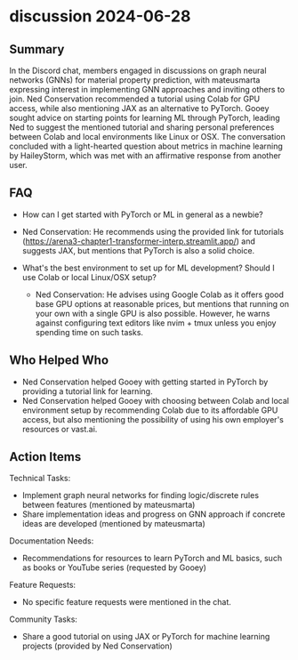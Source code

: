 # discussion 2024-06-28

## Summary

In the Discord chat, members engaged in discussions on graph neural networks (GNNs) for material property prediction, with mateusmarta expressing interest in implementing GNN approaches and inviting others to join. Ned Conservation recommended a tutorial using Colab for GPU access, while also mentioning JAX as an alternative to PyTorch. Gooey sought advice on starting points for learning ML through PyTorch, leading Ned to suggest the mentioned tutorial and sharing personal preferences between Colab and local environments like Linux or OSX. The conversation concluded with a light-hearted question about metrics in machine learning by HaileyStorm, which was met with an affirmative response from another user.

## FAQ

- How can I get started with PyTorch or ML in general as a newbie?
- Ned Conservation: He recommends using the provided link for tutorials (https://arena3-chapter1-transformer-interp.streamlit.app/) and suggests JAX, but mentions that PyTorch is also a solid choice.

- What's the best environment to set up for ML development? Should I use Colab or local Linux/OSX setup?
    - Ned Conservation: He advises using Google Colab as it offers good base GPU options at reasonable prices, but mentions that running on your own with a single GPU is also possible. However, he warns against configuring text editors like nvim + tmux unless you enjoy spending time on such tasks.

## Who Helped Who

- Ned Conservation helped Gooey with getting started in PyTorch by providing a tutorial link for learning.
- Ned Conservation helped Gooey with choosing between Colab and local environment setup by recommending Colab due to its affordable GPU access, but also mentioning the possibility of using his own employer's resources or vast.ai.

## Action Items

Technical Tasks:

- Implement graph neural networks for finding logic/discrete rules between features (mentioned by mateusmarta)
- Share implementation ideas and progress on GNN approach if concrete ideas are developed (mentioned by mateusmarta)

Documentation Needs:

- Recommendations for resources to learn PyTorch and ML basics, such as books or YouTube series (requested by Gooey)

Feature Requests:

- No specific feature requests were mentioned in the chat.

Community Tasks:

- Share a good tutorial on using JAX or PyTorch for machine learning projects (provided by Ned Conservation)
